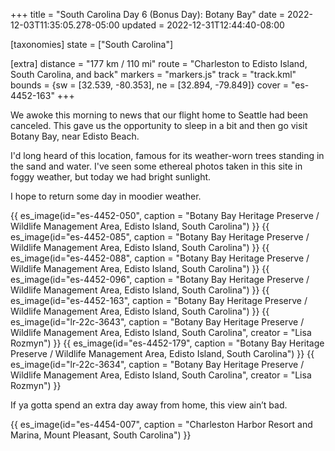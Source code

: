 +++
title = "South Carolina Day 6 (Bonus Day): Botany Bay"
date = 2022-12-03T11:35:05.278-05:00
updated = 2022-12-31T12:44:40-08:00

[taxonomies]
state = ["South Carolina"]

[extra]
distance = "177 km / 110 mi"
route = "Charleston to Edisto Island, South Carolina, and back"
markers = "markers.js"
track = "track.kml"
bounds = {sw = [32.539, -80.353], ne = [32.894, -79.849]}
cover = "es-4452-163"
+++

We awoke this morning to news that our flight home to Seattle had been canceled. This gave us the opportunity to sleep in a bit and then go visit Botany Bay, near Edisto Beach.

<!-- more -->

I'd long heard of this location, famous for its weather-worn trees standing in the sand and water. I've seen some ethereal photos taken in this site in foggy weather, but today we had bright sunlight.

I hope to return some day in moodier weather.

{{ es_image(id="es-4452-050", caption = "Botany Bay Heritage Preserve / Wildlife Management Area, Edisto Island, South Carolina") }}
{{ es_image(id="es-4452-085", caption = "Botany Bay Heritage Preserve / Wildlife Management Area, Edisto Island, South Carolina") }}
{{ es_image(id="es-4452-088", caption = "Botany Bay Heritage Preserve / Wildlife Management Area, Edisto Island, South Carolina") }}
{{ es_image(id="es-4452-096", caption = "Botany Bay Heritage Preserve / Wildlife Management Area, Edisto Island, South Carolina") }}
{{ es_image(id="es-4452-163", caption = "Botany Bay Heritage Preserve / Wildlife Management Area, Edisto Island, South Carolina") }}
{{ es_image(id="lr-22c-3643", caption = "Botany Bay Heritage Preserve / Wildlife Management Area, Edisto Island, South Carolina", creator = "Lisa Rozmyn") }}
{{ es_image(id="es-4452-179", caption = "Botany Bay Heritage Preserve / Wildlife Management Area, Edisto Island, South Carolina") }}
{{ es_image(id="lr-22c-3634", caption = "Botany Bay Heritage Preserve / Wildlife Management Area, Edisto Island, South Carolina", creator = "Lisa Rozmyn") }}

If ya gotta spend an extra day away from home, this view ain’t bad.

{{ es_image(id="es-4454-007", caption = "Charleston Harbor Resort and Marina, Mount Pleasant, South Carolina") }}
